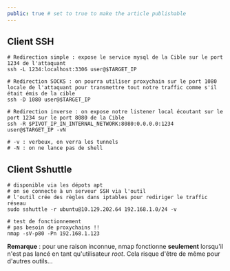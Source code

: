 ```yaml
---
public: true # set to true to make the article publishable
---
```

## Client SSH
```
# Redirection simple : expose le service mysql de la Cible sur le port 1234 de l'attaquant
ssh -L 1234:localhost:3306 user@$TARGET_IP

# Redirection SOCKS : on pourra utiliser proxychain sur le port 1080 locale de l'attaquant pour transmettre tout notre traffic comme s'il était émis de la cible
ssh -D 1080 user@$TARGET_IP

# Redirection inverse : on expose notre listener local écoutant sur le port 1234 sur le port 8080 de la Cible
ssh -R $PIVOT_IP_IN_INTERNAL_NETWORK:8080:0.0.0.0:1234  user@$TARGET_IP -vN

# -v : verbeux, on verra les tunnels
# -N : on ne lance pas de shell
```


## Client Sshuttle

```
# disponible via les dépots apt
# on se connecte à un serveur SSH via l'outil
# l'outil crée des règles dans iptables pour rediriger le traffic réseau
sudo sshuttle -r ubuntu@10.129.202.64 192.168.1.0/24 -v 
```

```
# test de fonctionnement 
# pas besoin de proxychains !!
nmap -sV-p80 -Pn 192.168.1.123
```

**Remarque** : pour une raison inconnue, nmap fonctionne **seulement** lorsqu'il n'est pas lancé en tant qu'utilisateur *root*. Cela risque d'être de même pour d'autres outils...
